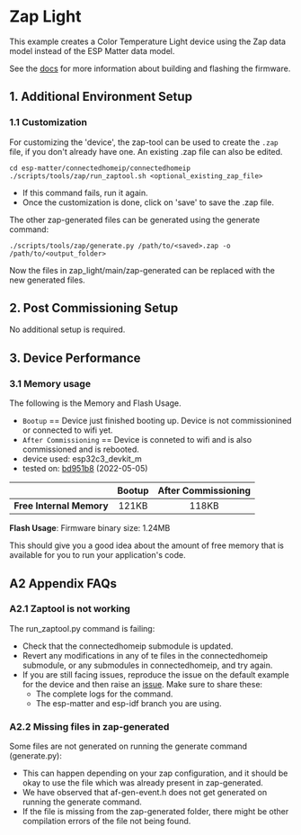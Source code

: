 # Zap Light

This example creates a Color Temperature Light device using the Zap
data model instead of the ESP Matter data model.

See the [docs](https://docs.espressif.com/projects/esp-matter/en/latest/esp32/developing.html) for more information about building and flashing the firmware.

## 1. Additional Environment Setup

### 1.1 Customization

For customizing the 'device', the zap-tool can be used to create the
`.zap` file, if you don't already have one. An existing .zap file can
also be edited.

```
cd esp-matter/connectedhomeip/connectedhomeip
./scripts/tools/zap/run_zaptool.sh <optional_existing_zap_file>
```

-   If this command fails, run it again.
-   Once the customization is done, click on 'save' to save the .zap
    file.

The other zap-generated files can be generated using the generate
command:

```
./scripts/tools/zap/generate.py /path/to/<saved>.zap -o /path/to/<output_folder>
```

Now the files in zap_light/main/zap-generated can be replaced with the
new generated files.

## 2. Post Commissioning Setup

No additional setup is required.

## 3. Device Performance

### 3.1 Memory usage

The following is the Memory and Flash Usage.

-   `Bootup` == Device just finished booting up. Device is not
    commissionined or connected to wifi yet.
-   `After Commissioning` == Device is conneted to wifi and is also
    commissioned and is rebooted.
-   device used: esp32c3_devkit_m
-   tested on:
    [bd951b8](https://github.com/espressif/esp-matter/commit/bd951b84993d9d0b5742872be4f51bb6c9ccf15e)
    (2022-05-05)

|                         | Bootup | After Commissioning |
|:-                       |:-:     |:-:                  |
|**Free Internal Memory** |121KB   |118KB                |

**Flash Usage**: Firmware binary size: 1.24MB

This should give you a good idea about the amount of free memory that is
available for you to run your application's code.

## A2 Appendix FAQs

### A2.1 Zaptool is not working

The run_zaptool.py command is failing:

-   Check that the connectedhomeip submodule is updated.
-   Revert any modifications in any of te files in the connectedhomeip
    submodule, or any submodules in connectedhomeip, and try again.
-   If you are still facing issues, reproduce the issue on the default
    example for the device and then raise an [issue](https://github.com/espressif/esp-matter/issues).
    Make sure to share these:
    -   The complete logs for the command.
    -   The esp-matter and esp-idf branch you are using.

### A2.2 Missing files in zap-generated

Some files are not generated on running the generate command
(generate.py):

-   This can happen depending on your zap configuration, and it should
    be okay to use the file which was already present in zap-generated.
-   We have observed that af-gen-event.h does not get generated on
    running the generate command.
-   If the file is missing from the zap-generated folder, there might be
    other compilation errors of the file not being found.

